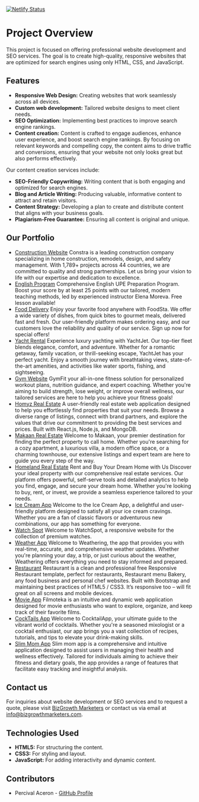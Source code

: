 [![Netlify Status](https://api.netlify.com/api/v1/badges/2adf80b7-3363-44a2-84e1-8a7112d701ae/deploy-status)](https://app.netlify.com/sites/webdev-services/deploys)
# Project Overview
This project is focused on offering professional website development and SEO services. The goal is to create high-quality, responsive websites that are optimized for search engines using only HTML, CSS, and JavaScript.

## Features
- **Responsive Web Design:** Creating websites that work seamlessly across all devices.
- **Custom web development:** Tailored website designs to meet client needs.
- **SEO Optimization:** Implementing best practices to improve search engine rankings.
- **Content creation:** Content is crafted to engage audiences, enhance user experience, and boost search engine rankings. By focusing on relevant keywords and compelling copy, the content aims to drive traffic and conversions, ensuring that your website not only looks great but also performs effectively.

Our content creation services include:
- **SEO-Friendly Copywriting:** Writing content that is both engaging and optimized for search engines.
- **Blog and Article Writing:** Producing valuable, informative content to attract and retain visitors.
- **Content Strategy:** Developing a plan to create and distribute content that aligns with your business goals.
- **Plagiarism-Free Guarantee:** Ensuring all content is original and unique.

## Our Portfolio
- [Construction Website](https://bizgrowthmarketers.tech/construction-website/) Constra is a leading construction company specializing in home construction, remodels, design, and safety management. With 1,789+ projects across 44 countries, we are committed to quality and strong partnerships. Let us bring your vision to life with our expertise and dedication to excellence.
- [English Program](https://bizgrowthmarketers.tech/english-program/) Comprehensive English UPE Preparation Program. Boost your score by at least 25 points with our tailored, modern teaching methods, led by experienced instructor Elena Moreva. Free lesson available!
- [Food Delivery](https://bizgrowthmarketers.tech/food-gram/) Enjoy your favorite food anywhere with FoodSta. We offer a wide variety of dishes, from quick bites to gourmet meals, delivered fast and fresh. Our user-friendly platform makes ordering easy, and our customers love the reliability and quality of our service. Sign up now for special offers!
- [Yacht Rental](https://bizgrowthmarketers.tech/yacht-rental/) Experience luxury yachting with YachtJet. Our top-tier fleet blends elegance, comfort, and adventure. Whether for a romantic getaway, family vacation, or thrill-seeking escape, YachtJet has your perfect yacht. Enjoy a smooth journey with breathtaking views, state-of-the-art amenities, and activities like water sports, fishing, and sightseeing.
- [Gym Website](https://bizgrowthmarketers.tech/gym-fit/) GymFit your all-in-one fitness solution for personalized workout plans, nutrition guidance, and expert coaching. Whether you're aiming to build strength, lose weight, or improve overall wellness, our tailored services are here to help you achieve your fitness goals!
- [Homyz Real Estate](https://bizgrowthmarketers.tech/real-estate-homyz/) A user-friendly real estate web application designed to help you effortlessly find properties that suit your needs. Browse a diverse range of listings, connect with brand partners, and explore the values that drive our commitment to providing the best services and prices. Built with React.js, Node.js, and MongoDB.
- [Makaan Real Estate](https://bizgrowthmarketers.tech/real-estate-website/) Welcome to Makaan, your premier destination for finding the perfect property to call home. Whether you're searching for a cozy apartment, a luxurious villa, a modern office space, or a charming townhouse, our extensive listings and expert team are here to guide you every step of the way.
- [Homeland Real Estate](https://bizgrowthmarketers.tech/real-estate-homeland/) Rent and Buy Your Dream Home with Us Discover your ideal property with our comprehensive real estate services. Our platform offers powerful, self-serve tools and detailed analytics to help you find, engage, and secure your dream home. Whether you're looking to buy, rent, or invest, we provide a seamless experience tailored to your needs.
- [Ice Cream App](https://bizgrowthmarketers.tech/ice-cream-app/) Welcome to the Ice Cream App, a delightful and user-friendly platform designed to satisfy all your ice cream cravings. Whether you are a fan of classic flavors or adventurous new combinations, our app has something for everyone.
- [Watch Spot](https://bizgrowthmarketers.tech/the-watch-spot/) Welcome to WatchSpot, a responsive website for the collection of premium watches.
- [Weather App](https://bizgrowthmarketers.tech/weather-app/) Welcome to Weathering, the app that provides you with real-time, accurate, and comprehensive weather updates. Whether you're planning your day, a trip, or just curious about the weather, Weathering offers everything you need to stay informed and prepared.
- [Restaurant](https://bizgrowthmarketers.tech/restaurant/) Restaurant is a clean and professional free Responsive Restaurant template, perfect for restaurants, Restaurant menu Bakery, any food business and personal chef websites. Built with Bootstrap and maintaining best practices of HTML5 / CSS3. It’s responsive too – will fit great on all screens and mobile devices.
- [Movie App](https://bizgrowthmarketers.tech/movie-app/) Filmoteka is an intuitive and dynamic web application designed for movie enthusiasts who want to explore, organize, and keep track of their favorite films.
- [CockTails App](https://bizgrowthmarketers.tech/cocktails-app/) Welcome to CocktailApp, your ultimate guide to the vibrant world of cocktails. Whether you're a seasoned mixologist or a cocktail enthusiast, our app brings you a vast collection of recipes, tutorials, and tips to elevate your drink-making skills.
- [Slim Mom App](https://bizgrowthmarketers.tech/slim-mom-app/) Slim mom app is a comprehensive and intuitive application designed to assist users in managing their health and wellness effectively. Tailored for individuals aiming to achieve their fitness and dietary goals, the app provides a range of features that facilitate easy tracking and insightful analysis.

## Contact us
For inquiries about website development or SEO services and to request a quote, please visit [BizGrowth Marketers](https://www.bizgrowthmarketers.com) or contact us via email at [info@bizgrowthmarketers.com](mailto:info@bizgrowthmarketers.com).

## Technologies Used
- **HTML5:** For structuring the content.
- **CSS3:** For styling and layout.
- **JavaScript:** For adding interactivity and dynamic content.

## Contributors
- Percival Aceron - [GitHub Profile](https://github.com/perci-aceron)



